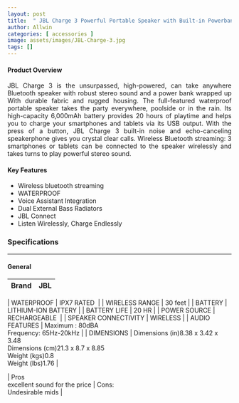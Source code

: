 ```yaml
---
layout: post
title:  " JBL Charge 3 Powerful Portable Speaker with Built-in Powerbank "
author: Allwin
categories: [ accessories ]
image: assets/images/JBL-Charge-3.jpg
tags: []
---
```


#### Product Overview

<p style="text-align:justify">JBL Charge 3 is the unsurpassed, high-powered, can take anywhere Bluetooth speaker with robust stereo sound and a power bank wrapped up With durable fabric and rugged housing. The full-featured waterproof portable speaker takes the party everywhere, poolside or in the rain. Its high-capacity 6,000mAh battery provides 20 hours of playtime and helps you to charge your smartphones and tablets via its USB output. With the press of a button, JBL Charge 3 built-in noise and echo-canceling speakerphone gives you crystal clear calls. Wireless Bluetooth streaming: 3 smartphones or tablets can be connected to the speaker wirelessly and takes turns to play powerful stereo sound. </p>

#### Key Features

* Wireless bluetooth streaming
* WATERPROOF
* Voice Assistant Integration
* Dual External Bass Radiators
* JBL Connect
* Listen Wirelessly, Charge Endlessly

### Specifications
---
#### General

| Brand | JBL |
| ----------- | ----------- |
 
| WATERPROOF | IPX7 RATED  |
| WIRELESS RANGE | 30 feet |
| BATTERY | LITHIUM-ION BATTERY |
| BATTERY LIFE | 20 HR |
| POWER SOURCE | RECHARGEABLE  |
| SPEAKER CONNECTIVITY | WIRELESS |
| AUDIO FEATURES | Maximum : 80dBA <br>
 Frequency: 65Hz-20kHz |
| DIMENSIONS | Dimensions (in)8.38 x 3.42 x 3.48 <br>
  Dimensions (cm)21.3 x 8.7 x 8.85<br> 
  Weight (kgs)0.8<br>
  Weight (lbs)1.76 |

| Pros<br>
excellent sound for the price |
Cons:<br> Undesirable mids |





